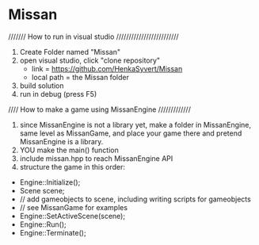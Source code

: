 # Missan

/////// How to run in visual studio /////////////////////////

1. Create Folder named "Missan"
2. open visual studio, click "clone repository"
    * link = https://github.com/HenkaSyvert/Missan
    * local path = the Missan folder
5. build solution
6. run in debug (press F5)


//// How to make a game using MissanEngine /////////////

1. since MissanEngine is not a library yet, make a folder
  in MissanEngine, same level as MissanGame, and place your
  game there and pretend MissanEngine is a library.
2. YOU make the main() function
3. include missan.hpp to reach MissanEngine API
4. structure the game in this order:
  * Engine::Initialize();
  * Scene scene;
  * // add gameobjects to scene, including writing scripts for gameobjects
  * // see MissanGame for examples
  * Engine::SetActiveScene(scene);
  * Engine::Run();
  * Engine::Terminate();
